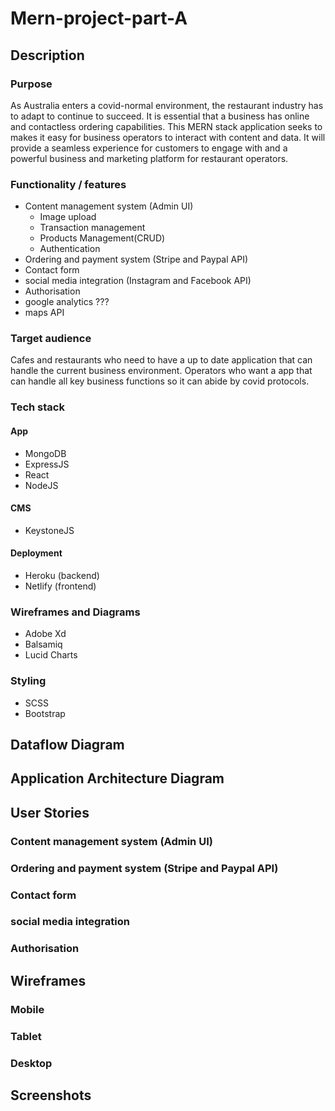 # Mern-project-part-A

## Description

### Purpose

As Australia enters a covid-normal environment, the restaurant industry has to adapt to continue to succeed. It is essential that a business has online and contactless ordering capabilities. This MERN stack application seeks to makes it easy for business operators to interact with content and data. It will provide a seamless experience for customers to engage with and a powerful business and marketing platform for restaurant operators. 

### Functionality / features

- Content management system (Admin UI)
  - Image upload 
  - Transaction management
  - Products Management(CRUD)
  - Authentication
- Ordering and payment system (Stripe and Paypal API)
- Contact form 
- social media integration (Instagram and Facebook API)
- Authorisation 
- google analytics ???
- maps API 





### Target audience

Cafes and restaurants who need to have a up to date application that can handle the current business environment. Operators who want a app that can handle all key business functions so it can abide by covid protocols. 

### Tech stack

#### App

- MongoDB
- ExpressJS
- React
- NodeJS
  
#### CMS

- KeystoneJS
  
#### Deployment

- Heroku (backend) 
- Netlify (frontend) 
  
### Wireframes and Diagrams

- Adobe Xd
- Balsamiq
- Lucid Charts
  
### Styling

- SCSS
- Bootstrap


## Dataflow Diagram



## Application Architecture Diagram



## User Stories

### Content management system (Admin UI)
### Ordering and payment system (Stripe and Paypal API)
### Contact form 
### social media integration
### Authorisation



## Wireframes

### Mobile

### Tablet

### Desktop



## Screenshots